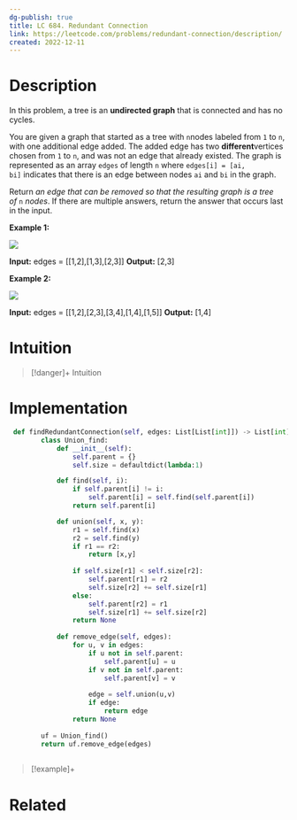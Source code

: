 ```yaml
---
dg-publish: true
title: LC 684. Redundant Connection
link: https://leetcode.com/problems/redundant-connection/description/
created: 2022-12-11
---
```



# Description
In this problem, a tree is an **undirected graph** that is connected and has no cycles.

You are given a graph that started as a tree with `n`nodes labeled from `1` to `n`, with one additional edge added. The added edge has two **different**vertices chosen from `1` to `n`, and was not an edge that already existed. The graph is represented as an array `edges` of length `n` where `edges[i] = [ai, bi]` indicates that there is an edge between nodes `ai` and `bi` in the graph.

Return _an edge that can be removed so that the resulting graph is a tree of_ `n` _nodes_. If there are multiple answers, return the answer that occurs last in the input.

**Example 1:**

![](https://assets.leetcode.com/uploads/2021/05/02/reduntant1-1-graph.jpg)

**Input:** edges = [[1,2],[1,3],[2,3]]
**Output:** [2,3]

**Example 2:**

![](https://assets.leetcode.com/uploads/2021/05/02/reduntant1-2-graph.jpg)

**Input:** edges = [[1,2],[2,3],[3,4],[1,4],[1,5]]
**Output:** [1,4]

# Intuition

>[!danger]+ Intuition

# Implementation

```python
 def findRedundantConnection(self, edges: List[List[int]]) -> List[int]:
        class Union_find:
            def __init__(self):
                self.parent = {}
                self.size = defaultdict(lambda:1)

            def find(self, i):
                if self.parent[i] != i:
                    self.parent[i] = self.find(self.parent[i])
                return self.parent[i]

            def union(self, x, y):
                r1 = self.find(x)
                r2 = self.find(y)
                if r1 == r2:
                    return [x,y]
                
                if self.size[r1] < self.size[r2]:
                    self.parent[r1] = r2
                    self.size[r2] += self.size[r1]
                else:
                    self.parent[r2] = r1
                    self.size[r1] += self.size[r2]
                return None
        
            def remove_edge(self, edges):
                for u, v in edges:
                    if u not in self.parent:
                        self.parent[u] = u
                    if v not in self.parent:
                        self.parent[v] = v
                    
                    edge = self.union(u,v)
                    if edge:
                        return edge
                return None
        
        uf = Union_find()
        return uf.remove_edge(edges)
       
```
>[!example]+ 


# Related
